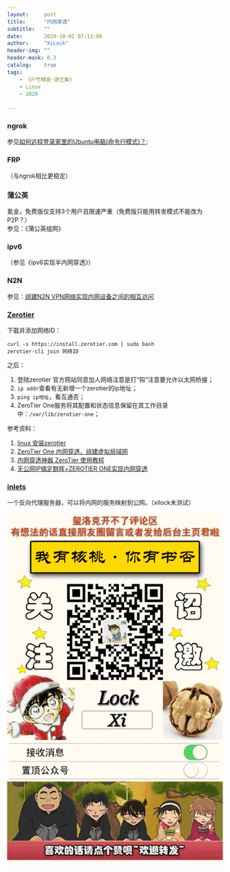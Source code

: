```yaml
---
layout:     post
title:      "内网穿透"
subtitle:   ""
date:       2020-10-02 07:13:00
author:     "XiLock"
header-img: ""
header-mask: 0.3
catalog:    true
tags:
    - 《斤竹精舍·游艺集》
    - Linux
    - 2020

---
```



### ngrok
参见[如何远程登录家里的Ubuntu电脑(命令行模式)？](https://www.zhihu.com/question/27771692);

### FRP
（与ngrok相比更稳定）

### 蒲公英
氪金，免费版仅支持3个用户且限速严重（免费版只能用转发模式不能改为P2P？）  
参见：《蒲公英组网》

### ipv6
（参见《ipv6实现半内网穿透》）

### N2N
参见：[组建N2N VPN网络实现内网设备之间的相互访问](https://www.shuyz.com/posts/n2n-vpn-network-introduction-and-config/)

### [Zerotier](https://www.zerotier.com/)
下载并添加网络ID：  
```
curl -s https://install.zerotier.com | sudo bash
zerotier-cli join 网络ID
```

之后：  
1. 登陆zerotier 官方网站同意加人网络注意是打“钩”注意要允许以太网桥接；
1. `ip addr`查看有无新增一个zerotier的ip地址；
1. `ping ip地址`，看互通否；
1. ZeroTier One服务将其配置和状态信息保留在其工作目录中：`/var/lib/zerotier-one`；

参考资料：
1. [linux 安装zerotier](https://yfcn.github.io/posts/dce2de1b/)
1. [ZeroTier One 内网穿透、组建虚拟局域网](https://blog.csdn.net/u010953692/article/details/78739509)
1. [内网穿透神器 ZeroTier 使用教程](https://www.hi-linux.com/posts/33914.html)
1. [无公网IP搞定群晖+ZEROTIER ONE实现内网穿透](https://post.m.smzdm.com/p/741270/)

### [inlets](https://github.com/inlets/inlets)
一个反向代理服务器，可以将内网的服务映射到公网。（xilock未测试）

![](/img/wc-tail.GIF)
